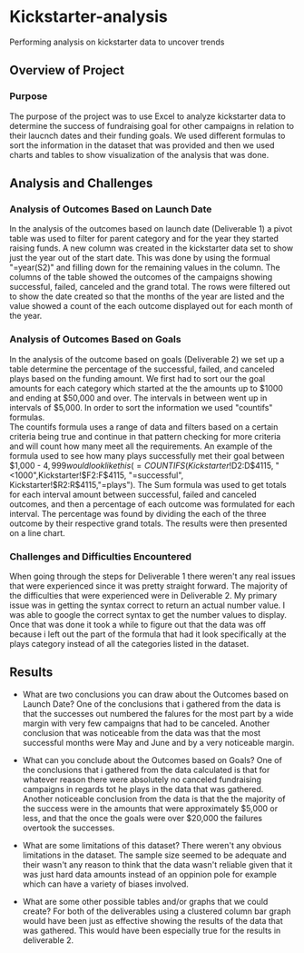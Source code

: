 # Kickstarter-analysis
Performing analysis on kickstarter data to uncover trends
## Overview of Project

### Purpose
The purpose of the project was to use Excel to analyze kickstarter data to determine the success of fundraising goal for other campaigns in relation to their laucnch dates and their funding goals.  We used different formulas to sort the information in the dataset that was provided and then we used charts and tables to show visualization of the analysis that was done.
## Analysis and Challenges

### Analysis of Outcomes Based on Launch Date
In the analysis of the outcomes based on launch date (Deliverable 1) a pivot table was used to filter for parent category and for the year they started raising funds.  A new column was created in the kickstarter data set to show just the year out of the start date.  This was done by using the formual "=year(S2)" and filling down for the remaining values in the column. The columns of the table showed the outcomes of the campaigns showing successful, failed, canceled and the grand total.  The rows were filtered out to show the date created so that the months of the year are listed and the value showed a count of the each outcome displayed out for each month of the year.
### Analysis of Outcomes Based on Goals
In the analysis of the outcome based on goals (Deliverable 2) we set up a table determine the percentage of the successful, failed, and canceled plays based on the funding amount.  We first had to sort our the goal amounts for each category which started at the the amounts up to $1000 and ending at $50,000 and over.  The intervals in between went up in intervals of $5,000.  In order to sort the information we used "countifs" formulas.  
The countifs formula uses a range of data and filters based on a certain criteria being true and continue in that pattern checking for more criteria and will count how many meet all the requirements.  An example of the formula used to see how many plays successfully met their goal between $1,000 - $4,999 would look like this (=COUNTIFS(Kickstarter!$D$2:$D$4115, "<1000",Kickstarter!$F$2:$F$4115, "=successful", Kickstarter!$R$2:$R$4115,"=plays").  The Sum formula was  used to get totals for each interval amount between successful, failed and canceled outcomes, and then a percentage of each outcome was formulated for each interval.  The percentage was found by dividing the each of the three outcome by their respective grand totals.  The results were then presented on a line chart.

### Challenges and Difficulties Encountered
When going through the steps for Deliverable 1 there weren't any real issues that were experienced since it was pretty straight forward. The majority of the difficulties that were experienced were in Deliverable 2.  My primary issue was in getting the syntax correct to return an actual number value.  I was able to google the correct syntax to get the number values to display.  Once that was done it took a while to figure out that the data was off because i left out the part of the formula that had it look specifically at the plays category instead of all the categories listed in the dataset.
## Results

- What are two conclusions you can draw about the Outcomes based on Launch Date?
One of the conclusions that i gathered from the data is that the successes out numbered the falures for the most part by a wide margin with very few campaigns that had to be canceled.  Another conclusion that was noticeable from the data was that the most successful months were May and June and by a very noticeable margin.
- What can you conclude about the Outcomes based on Goals?
One of the conclusions that i gathered from the data calculated is that for whatever reason there were absolutely no canceled fundraising campaigns in regards tot he plays in the data that was gathered.  Another noticeable conclusion from the data is that the the majority of the success were in the amounts that were approximately $5,000 or less, and that the once the goals were over $20,000 the failures overtook the successes.

- What are some limitations of this dataset?
There weren't any obvious limitations in the dataset.  The sample size seemed to be adequate and their wasn't any reason to think that the data wasn't reliable given that it was just hard data amounts instead of an oppinion pole for example which can have a variety of biases involved.
- What are some other possible tables and/or graphs that we could create?
For both of the deliverables using a clustered column bar graph would have been just as effective showing the results of the data that was gathered.  This would have been especially true for the results in deliverable 2. 
